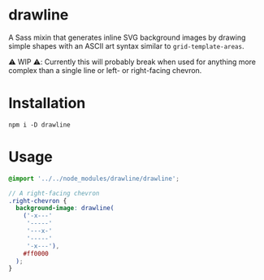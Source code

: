 # drawline

A Sass mixin that generates inline SVG background images by drawing simple shapes with an ASCII art syntax similar to `grid-template-areas`.

⚠️ WIP ⚠️: Currently this will probably break when used for anything more complex than a single line or left- or right-facing chevron.

# Installation

```
npm i -D drawline
```

# Usage

```scss
@import '../../node_modules/drawline/drawline';

// A right-facing chevron
.right-chevron {
  background-image: drawline(
    ('-x---'
     '-----'
     '---x-'
     '-----'
     '-x---'),
    #ff0000
  );
}
```
